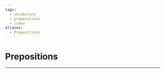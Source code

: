 ```yaml
---
tags:
  - vocabulary
  - prepositions
  - index
aliases:
  - Prepositions
---
```

# Prepositions
---

